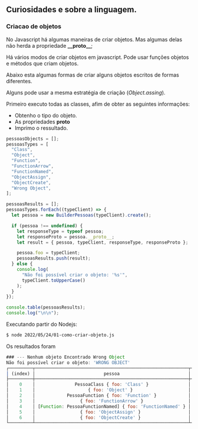 ## Curiosidades e sobre a linguagem.

### Criacao de objetos

No Javascript há algumas maneiras de criar objetos. Mas algumas delas não herda a propriedade **\_\_proto\_\_**;

Há vários modos de criar objetos em javascript. Pode usar funções objetos e métodos que criam objetos.

Abaixo esta algumas formas de criar alguns objetos escritos de formas diferentes.

Alguns pode usar a mesma estratégia de criação (_Object.assing_).

Primeiro executo todas as classes, afim de obter as seguintes informações:

- Obtenho o tipo do objeto.
- As propriedades **proto**
- Imprimo o ressultado.

```js
pessoasObjects = [];
pessoasTypes = [
  "Class",
  "Object",
  "Function",
  "FunctionArrow",
  "FunctionNamed",
  "ObjectAssign",
  "ObjectCreate",
  "Wrong Object",
];

pessoasResults = [];
pessoasTypes.forEach((typeClient) => {
  let pessoa = new BuilderPessoas(typeClient).create();

  if (pessoa !== undefined) {
    let responseType = typeof pessoa;
    let responseProto = pessoa.__proto__;
    let result = { pessoa, typeClient, responseType, responseProto };

    pessoa.foo = typeClient;
    pessoasResults.push(result);
  } else {
    console.log(
      "Não foi possível criar o objeto: '%s'",
      typeClient.toUpperCase()
    );
  }
});

console.table(pessoasResults);
console.log("\n\n");
```

Executando partir do Nodejs:

```bash
$ node 2022/05/24/01-como-criar-objeto.js
```

Os resultados foram

```js
### --- Nenhum objeto Encontrado Wrong Object
Não foi possível criar o objeto: 'WRONG OBJECT'
┌─────────┬──────────────────────────────────────────────────────────┬─────────────────┬──────────────┬─────────────────────────────┐
│ (index) │                          pessoa                          │      type       │ responseType │        responseProto        │
├─────────┼──────────────────────────────────────────────────────────┼─────────────────┼──────────────┼─────────────────────────────┤
│    0    │               PessoaClass { foo: 'Class' }               │     'Class'     │   'object'   │             {}              │
│    1    │                    { foo: 'Object' }                     │    'Object'     │   'object'   │ [Object: null prototype] {} │
│    2    │            PessoaFunction { foo: 'Function' }            │   'Function'    │   'object'   │             {}              │
│    3    │                 { foo: 'FunctionArrow' }                 │ 'FunctionArrow' │   'object'   │ [Object: null prototype] {} │
│    4    │ [Function: PessoaFunctionNamed] { foo: 'FunctionNamed' } │ 'FunctionNamed' │  'function'  │             {}              │
│    5    │                 { foo: 'ObjectAssign' }                  │ 'ObjectAssign'  │   'object'   │ [Object: null prototype] {} │
│    6    │                 { foo: 'ObjectCreate' }                  │ 'ObjectCreate'  │   'object'   │             {}              │
└─────────┴──────────────────────────────────────────────────────────┴─────────────────┴──────────────┴─────────────────────────────┘


```
